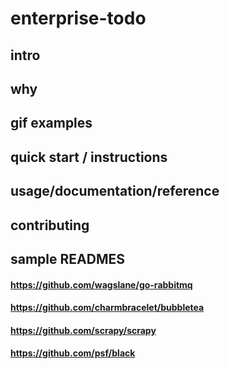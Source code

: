 # enterprise-todo


## intro

## why

## gif examples

## quick start / instructions

## usage/documentation/reference

## contributing

## sample READMES
#### https://github.com/wagslane/go-rabbitmq
#### https://github.com/charmbracelet/bubbletea
#### https://github.com/scrapy/scrapy
#### https://github.com/psf/black